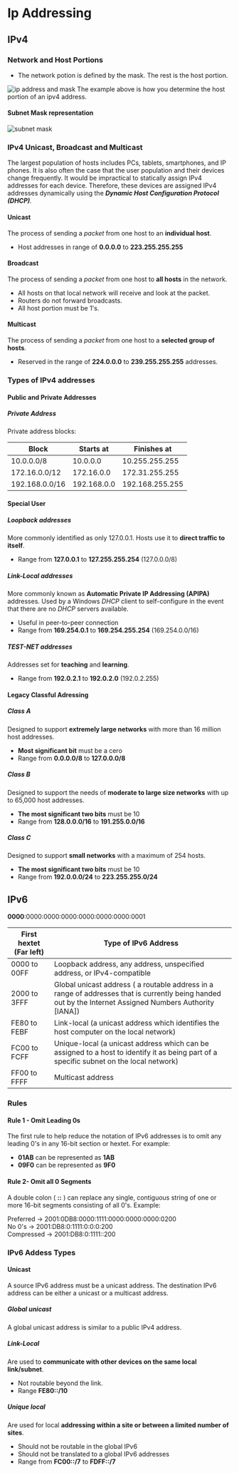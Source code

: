 Ip Addressing
====
## IPv4
### Network and Host Portions
* The network potion is defined by the mask. The rest is the host portion.

![ip address and mask][ipaddress]
The example above is how you determine the host portion of an ipv4 address.

#### Subnet Mask representation
![subnet mask][subnetmask]

### IPv4 Unicast, Broadcast and Multicast
The largest population of hosts includes PCs, tablets, smartphones, and IP phones. It is also often the case that the user population and their devices change frequently. It would be impractical to statically assign IPv4 addresses for each device. Therefore, these devices are assigned IPv4 addresses dynamically using the **_Dynamic Host Configuration Protocol (DHCP)_**.
#### Unicast
The process of sending a _packet_ from one host to an **individual host**.  
* Host addresses in range of **0.0.0.0** to **223.255.255.255**

#### Broadcast
The process of sending a _packet_ from one host to **all hosts** in the network.
* All hosts on that local network will receive and look at the packet.
* Routers do not forward broadcasts.
* All host portion must be 1's.

#### Multicast
The process of sending a _packet_ from one host to a **selected group of hosts**.
* Reserved in the range of **224.0.0.0** to **239.255.255.255** addresses.

### Types of IPv4 addresses
#### Public and Private Addresses
##### Private Address
Private address blocks:

Block         | Starts at   | Finishes at
--------------|-------------|------------
10.0.0.0/8    |10.0.0.0     |10.255.255.255
172.16.0.0/12 |172.16.0.0   |172.31.255.255
192.168.0.0/16|192.168.0.0  |192.168.255.255

#### Special User
##### Loopback addresses
More commonly identified as only 127.0.0.1. Hosts use it to **direct traffic to itself**.
* Range from **127.0.0.1** to **127.255.255.254** (127.0.0.0/8)

##### Link-Local addresses
More commonly known as **Automatic Private IP Addressing (APIPA)** addresses. Used by a Windows _DHCP_ client to self-configure in the event that there are no _DHCP_ servers available.
* Useful in peer-to-peer connection
* Range from **169.254.0.1** to **169.254.255.254** (169.254.0.0/16)

##### TEST-NET addresses
Addresses set for **teaching** and **learning**.
* Range from **192.0.2.1** to **192.0.2.0** (192.0.2.255)

#### Legacy Classful Adressing
##### Class A
Designed to support **extremely large networks** with more than 16 million host addresses.
* **Most significant bit** must be a cero
* Range from **0.0.0.0/8** to **127.0.0.0/8**

##### Class B
Designed to support the needs of **moderate to large size networks** with up to 65,000 host addresses.
* **The most significant two bits** must be 10
* Range from **128.0.0.0/16** to **191.255.0.0/16**

##### Class C
Designed to support **small networks** with a maximum of 254 hosts.
* **The most significant two bits** must be 10
* Range from **192.0.0.0/24** to **223.255.255.0/24**

## IPv6
**0000**:0000:0000:0000:0000:0000:0000:0001

First hextet (Far left) | Type of IPv6 Address
------------------------|---------------------
0000 to 00FF            | Loopback address, any address, unspecified address, or IPv4-compatible
2000 to 3FFF            | Global unicast address ( a routable address in a range of addresses that is currently being handed out by the Internet Assigned Numbers Authority [IANA])
FE80 to FEBF            | Link-local (a unicast address which identifies the host computer on the local network)
FC00 to FCFF            | Unique-local (a unicast address which can be assigned to a host to identify it as being part of a specific subnet on the local network)
FF00 to FFFF            | Multicast address   

### Rules
#### Rule 1 - Omit Leading 0s
The first rule to help reduce the notation of IPv6 addresses is to omit any leading 0's in any 16-bit section or hextet. For example:
* **01AB** can be represented as **1AB**
* **09F0** can be represented as **9F0**

#### Rule 2- Omit all 0 Segments
A double colon ( **::** ) can replace any single, contiguous string of one or more 16-bit segments consisting of all 0's. Example:

Preferred -> 2001:0DB8:0000:1111:0000:0000:0000:0200  
No 0's -> 2001:DB8:0:1111:0:0:0:200   
Compressed -> 2001:DB8:0:1111::200

### IPv6 Addess Types
#### Unicast
A source IPv6 address must be a unicast address. The destination IPv6 address can be either a unicast or a multicast address.

##### Global unicast
A global unicast address is similar to a public IPv4 address.

##### Link-Local
Are used to **communicate with other devices on the same local link/subnet**.
* Not routable beyond the link.
* Range **FE80::/10**

##### Unique local
Are used for local **addressing within a site or between a limited number of sites**.
* Should not be routable in the global IPv6
* Should not be translated to a global IPv6 addresses
* Range from **FC00::/7** to **FDFF::/7**


[ipaddress]: ./img/ipaddressing_ipAddress.png
[subnetmask]: ./img/ipaddressing_subnetRepresentation.png
